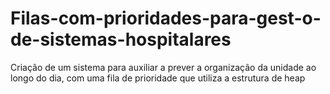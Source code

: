 # Filas-com-prioridades-para-gest-o-de-sistemas-hospitalares
Criação de um sistema para auxiliar a prever a organização da unidade ao longo do dia, com uma fila de prioridade que utiliza a estrutura de heap
